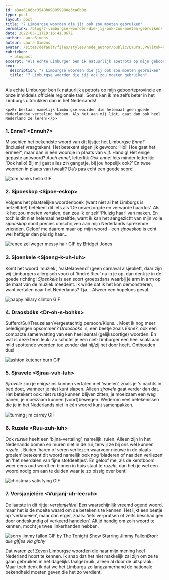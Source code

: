 ```yaml
---
id: a3aa6106bc3548b898859980e3ca6b0a
type: post
layout: post
title: "7 Limburgse woorden die jij ook zou moeten gebruiken"
permalink: /blog/7-limburgse-woorden-die-jij-ook-zou-moeten-gebruiken/
date: 2022-05-11T19:16:41.067Z
author: LauraSimons
auteur: Laura Simons
avatar: /sites/default/files/styles/node_author/public/Laura.JPG?itok=R0DIWri1
rubrieken:
  - blogpost
excerpt: "Als echte Limburger ben ik natuurlijk apetrots op mijn geboorteprovincie en onze inmiddels officiële regionale taal. Soms kan ik me zelfs beter in het Limburgs uitdrukken dan in het Nederlands!  "
seo:
  description: "7 Limburgse woorden die jij ook zou moeten gebruiken"
  title: "7 Limburgse woorden die jij ook zou moeten gebruiken"
---
```

Als echte Limburger ben ik natuurlijk apetrots op mijn geboorteprovincie en onze inmiddels officiële regionale taal. Soms kan ik me zelfs beter in het Limburgs uitdrukken dan in het Nederlands!  

    <p>Er bestaan namelijk Limburgse woorden die helemaal geen goede Nederlandse vertaling hebben. Als het aan mij ligt, gaat dan ook heel Nederland ze leren!</p>
<h3>1. Enne? &lt;Ennuh?&gt;</h3>
<p>Misschien het bekendste woord van dit lijstje: het Limburgse <em>Enne?</em> (inclusief vraagteken). Het betekent eigenlijk gewoon: ‘Hoi! Hoe gaat het ermee?’, maar dan in één woordje in plaats van vijf. Handig! Het enige gepaste antwoord? <em>Auch enne!</em>, letterlijk <em>Ook enne!</em> Iets minder letterlijk: ‘Ook hallo! Bij mij gaat alles z’n gangetje, bij jou hopelijk ook?’ En twee woorden in plaats van twaalf? Da’s pas echt een goede score!</p>
<p><img alt="tom hanks hello GIF" src="https://media2.giphy.com/media/xT9IgG50Fb7Mi0prBC/giphy.gif?cid=790b76115d36da005744337163f6f350&amp;rid=giphy.gif"></p>
<h3>2. Sjpoeskop &lt;Sjpoe-eskop&gt;</h3>
<p>Volgens het plaatselijke woordenboek (want niet al het Limburgs is hetzelfde!) betekent dit iets als ‘De onverzorgde en verwarde haardos’. Als ik het zou moeten vertalen, dan zou ik er zelf ‘Pluizig haar’ van maken. En toch is dit niet helemaal hetzelfde, want ik kan het aangezicht van mijn volle <em>sjpoeskop</em> nooit precies omschrijven aan mijn Nederlands sprekende vrienden. Geloof me daarom maar op mijn woord - een <em>sjpoeskop</em> is echt wel heftiger dan pluizig haar...</p>
<p><img alt="renee zellweger messy hair GIF by Bridget Jones" src="https://media0.giphy.com/media/l3vRgJwN3Ty0hMXiE/giphy.gif?cid=790b76115d36c87b54764c576b054111&amp;rid=giphy.gif"></p>
<h3>3. Sjoenkele &lt;Sjoeng-k-uh-luh&gt;</h3>
<p>Komt het woord ‘muziek’, ‘vastelaovend’ (geen carnaval alsjeblieft, daar zijn wij Limburgers allergisch voor) of ‘André Rieu’ nu in je op, dan denk je in de goede richting! <em>Sjoenkele</em> is een soort groepsdans waarbij je arm in arm op de maat van de muziek meedeint. Ik wilde dat ik het kon demonstreren, want vertalen naar het Nederlands? Tja… Alweer een hopeloos geval.</p>
<p><img alt="happy hillary clinton GIF" src="https://media2.giphy.com/media/2lxG3ySjtbpBe/giphy.gif?cid=790b76115d36c97334625a2e67cc7532&amp;rid=giphy.gif"></p>
<h3>4. Draosbóks &lt;Dr-oh-s-bohks&gt;</h3>
<p>Sufferd/Sul/Treuzelaar/Vergeetachtig persoon/Kluns… Moet ik nog meer beledigingen opsommen? <em>Draosbóks </em>is, een beetje zoals <em>Enne?</em>, ook een compacte samenvatting van een heel aantal (gelijksoortige) woorden. En wat is deze term leuk! Zo schotel je een niet-Limburger een heel scala aan mild spottende woorden toe zonder dat hij/zij het door heeft. Onthouden dus! </p>
<p><img alt="ashton kutcher burn GIF" src="https://media0.giphy.com/media/pQmWjYrz39YAg/giphy.gif?cid=790b76115d36dae36779416e4166d028&amp;rid=giphy.gif"></p>
<h3>5. Sjravele &lt;Sjraa-vuh-luh&gt;</h3>
<p><em>Sjravele</em> zou je enigszins kunnen vertalen met ‘woelen’, zoals je 's nachts in bed doet, wanneer je niet kunt slapen. Alleen <em>sjravele</em> gaat verder dan dat. Het betekent ook: niet rustig kunnen blijven zitten, je moeizaam een weg banen, je moeizaam kunnen (voort)bewegen. Wederom veel betekenissen die je in het Nederlands niet in één woord kunt samenpakken. </p>
<p><img alt="turning jim carrey GIF" src="https://media2.giphy.com/media/shXQ9mE4XYSwo/giphy.gif?cid=790b76115d36db426a2f4b676f2bd02d&amp;rid=giphy.gif"></p>
<h3>6. Ruzele &lt;Ruu-zuh-luh&gt;</h3>
<p>Ook <em>ruzele</em> heeft een ‘bijna-vertaling’, namelijk: ruien. Alleen zijn in het Nederlands bomen en muren niet in de rui, terwijl ze bij ons wél kunnen <em>ruzele</em>... Buiten ‘haren of veren verliezen waarvoor nieuwe in de plaats groeien’ betekent dit woord namelijk ook nog ‘bladeren of naalden verliezen’ en ‘het neerdalen van fijne stofdeeltjes’. En geloof me, als de kerstboom weer eens oud wordt en binnen in huis staat te <em>ruzele</em>, dan heb je wel een woord nodig om aan te duiden waar je zo pissig over bent!</p>
<p><img alt="christmas satisfying GIF" src="https://media2.giphy.com/media/wywppppfztzu8/giphy.gif?cid=790b76115d36db6c4f74634149b37bbd&amp;rid=giphy.gif"></p>
<h3>7. Versjanjelére &lt;Vurjanj-uh-leeruh&gt;</h3>
<p>De laatste in dit rijtje: <em>versjanjelére</em>! Een waarschijnlijk vreemd ogend woord, maar het is de moeite waard om de betekenis te kennen. Het lijkt een beetje op ‘verknoeien’, maar dan erger, zoals: ‘iets verprutsen of zelfs beschadigen door ondeskundig of verkeerd handelen’. Altijd handig om zo’n woord te kennen, mocht je twee linkerhanden hebben. </p>
<p><img alt="sorry jimmy fallon GIF by The Tonight Show Starring Jimmy Fallon" src="https://media2.giphy.com/media/l3fQlKw0TcyXuqkqQ/giphy.gif?cid=790b76115d36dbe05335562f6795b139&amp;rid=giphy.gif"><em>Bron: alle gifjes via giphy</em></p>
<p>Dat waren ze! Zeven Limburgse woorden die naar mijn mening heel Nederland hoort te kennen. Ik snap dat het niet makkelijk zal zijn om ze te gaan gebruiken in het dagelijks taalgebruik, alleen al door de uitspraak. Maar toch denk ik dat we het Limburgs zo langzamerhand de nationale bekendheid moeten geven die het zo verdient.</p>  
